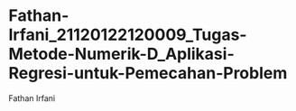 # Fathan-Irfani_21120122120009_Tugas-Metode-Numerik-D_Aplikasi-Regresi-untuk-Pemecahan-Problem
Fathan Irfani
